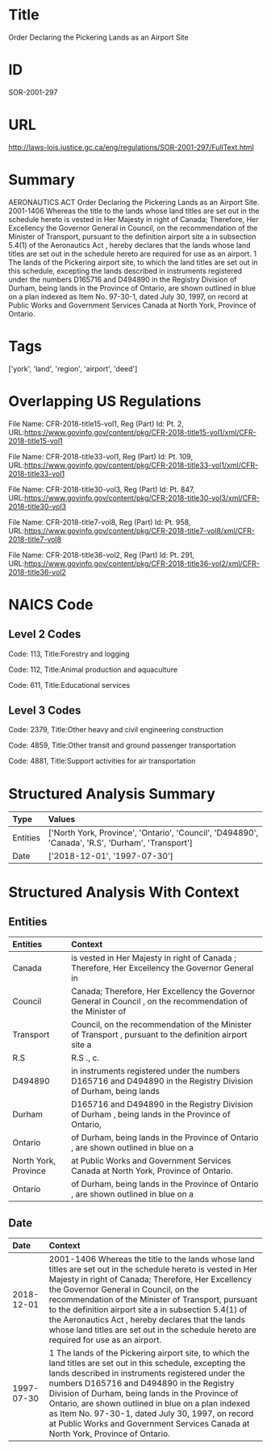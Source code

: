 # Title
Order Declaring the Pickering Lands as an Airport Site


# ID
SOR-2001-297

# URL
http://laws-lois.justice.gc.ca/eng/regulations/SOR-2001-297/FullText.html


# Summary
AERONAUTICS ACT Order Declaring the Pickering Lands as an Airport Site.
2001-1406 Whereas the title to the lands whose land titles are set out in the schedule hereto is vested in Her Majesty in right of Canada; Therefore, Her Excellency the Governor General in Council, on the recommendation of the Minister of Transport, pursuant to the definition  airport site a  in subsection 5.4(1) of the  Aeronautics Act , hereby declares that the lands whose land titles are set out in the schedule hereto are required for use as an airport.
1 The lands of the Pickering airport site, to which the land titles are set out in this schedule, excepting the lands described in instruments registered under the numbers D165716 and D494890 in the Registry Division of Durham, being lands in the Province of Ontario, are shown outlined in blue on a plan indexed as Item No. 97-30-1, dated July 30, 1997, on record at Public Works and Government Services Canada at North York, Province of Ontario.


# Tags
['york', 'land', 'region', 'airport', 'deed']


# Overlapping US Regulations
File Name: CFR-2018-title15-vol1, Reg (Part) Id: Pt. 2, URL:https://www.govinfo.gov/content/pkg/CFR-2018-title15-vol1/xml/CFR-2018-title15-vol1

File Name: CFR-2018-title33-vol1, Reg (Part) Id: Pt. 109, URL:https://www.govinfo.gov/content/pkg/CFR-2018-title33-vol1/xml/CFR-2018-title33-vol1

File Name: CFR-2018-title30-vol3, Reg (Part) Id: Pt. 847, URL:https://www.govinfo.gov/content/pkg/CFR-2018-title30-vol3/xml/CFR-2018-title30-vol3

File Name: CFR-2018-title7-vol8, Reg (Part) Id: Pt. 958, URL:https://www.govinfo.gov/content/pkg/CFR-2018-title7-vol8/xml/CFR-2018-title7-vol8

File Name: CFR-2018-title36-vol2, Reg (Part) Id: Pt. 291, URL:https://www.govinfo.gov/content/pkg/CFR-2018-title36-vol2/xml/CFR-2018-title36-vol2




# NAICS Code
## Level 2 Codes
Code: 113, Title:Forestry and logging

Code: 112, Title:Animal production and aquaculture

Code: 611, Title:Educational services




## Level 3 Codes
Code: 2379, Title:Other heavy and civil engineering construction

Code: 4859, Title:Other transit and ground passenger transportation

Code: 4881, Title:Support activities for air transportation







# Structured Analysis Summary
| Type     | Values                                                                                            |
|:---------|:--------------------------------------------------------------------------------------------------|
| Entities | ['North York, Province', 'Ontario', 'Council', 'D494890', 'Canada', 'R.S', 'Durham', 'Transport'] |
| Date     | ['2018-12-01', '1997-07-30']                                                                      |


# Structured Analysis With Context
 


## Entities
| Entities             | Context                                                                                                         |
|:---------------------|:----------------------------------------------------------------------------------------------------------------|
| Canada               | is vested in Her Majesty in right of Canada ; Therefore, Her Excellency the Governor General in                 |
| Council              | Canada; Therefore, Her Excellency the Governor General in Council , on the recommendation of the Minister of    |
| Transport            | Council, on the recommendation of the Minister of Transport , pursuant to the definition airport site a         |
| R.S                  | R.S ., c.                                                                                                       |
| D494890              | in instruments registered under the numbers D165716 and D494890 in the Registry Division of Durham, being lands |
| Durham               | D165716 and D494890 in the Registry Division of Durham , being lands in the Province of Ontario,                |
| Ontario              | of Durham, being lands in the Province of Ontario , are shown outlined in blue on a                             |
| North York, Province | at Public Works and Government Services Canada at North York, Province  of Ontario.                             |
| Ontario              | of Durham, being lands in the Province of Ontario , are shown outlined in blue on a                             |


## Date
| Date       | Context                                                                                                                                                                                                                                                                                                                                                                                                                                                                      |
|:-----------|:-----------------------------------------------------------------------------------------------------------------------------------------------------------------------------------------------------------------------------------------------------------------------------------------------------------------------------------------------------------------------------------------------------------------------------------------------------------------------------|
| 2018-12-01 | 2001-1406 Whereas the title to the lands whose land titles are set out in the schedule hereto is vested in Her Majesty in right of Canada; Therefore, Her Excellency the Governor General in Council, on the recommendation of the Minister of Transport, pursuant to the definition  airport site a  in subsection 5.4(1) of the  Aeronautics Act , hereby declares that the lands whose land titles are set out in the schedule hereto are required for use as an airport. |
| 1997-07-30 | 1 The lands of the Pickering airport site, to which the land titles are set out in this schedule, excepting the lands described in instruments registered under the numbers D165716 and D494890 in the Registry Division of Durham, being lands in the Province of Ontario, are shown outlined in blue on a plan indexed as Item No. 97-30-1, dated July 30, 1997, on record at Public Works and Government Services Canada at North York, Province of Ontario.              |


